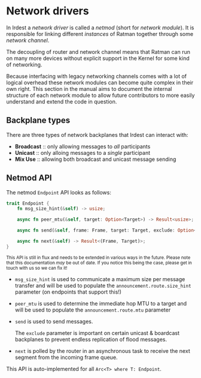 # Network drivers

In Irdest a _network driver_ is called a _netmod_ (short for _network
module_).  It is responsible for linking different _instances_ of
Ratman together through some _network channel_.

The decoupling of router and network channel means that Ratman can run
on many more devices without explicit support in the Kernel for some
kind of networking.

Because interfacing with legacy networking channels comes with a lot
of logical overhead these network modules can become quite complex in
their own right.  This section in the manual aims to document the
internal structure of each network module to allow future contributors
to more easily understand and extend the code in question.


## Backplane types

There are three types of network backplanes that Irdest can interact
with:

- **Broadcast** :: only allowing messages to _all_ participants
- **Unicast** :: only alloing messages to a _single_ participant
- **Mix Use** :: allowing both broadcast and unicast message sending


## Netmod API

The netmod `Endpoint` API looks as follows:

```rust
trait Endpoint {
    fn msg_size_hint(&self) -> usize;

    async fn peer_mtu(&self, target: Option<Target>) -> Result<usize>;

    async fn send(&self, frame: Frame, target: Target, exclude: Option<u16>) -> Result<()>;

    async fn next(&self) -> Result<(Frame, Target)>;
}
```

<small>This API is still in flux and needs to be extended in various
ways in the future.  Please note that this documentation _may_ be out
of date.  If you notice this being the case, please get in touch with
us so we can fix it!</small>

* `msg_size_hint` is used to communicate a maximum size per message
  transfer and will be used to populate the
  `announcement.route.size_hint` parameter (on endpoints that support
  this!)
      
* `peer_mtu` is used to determine the immediate hop MTU to a target
  and will be used to populate the `announcement.route.mtu` parameter

* `send` is used to send messages.

  The `exclude` parameter is important on certain unicast & boardcast
  backplanes to prevent endless replication of flood messages.

* `next` is polled by the router in an asynchronous task to receive
  the next segment from the incoming frame queue.

This API is auto-implemented for all `Arc<T> where T: Endpoint`.

